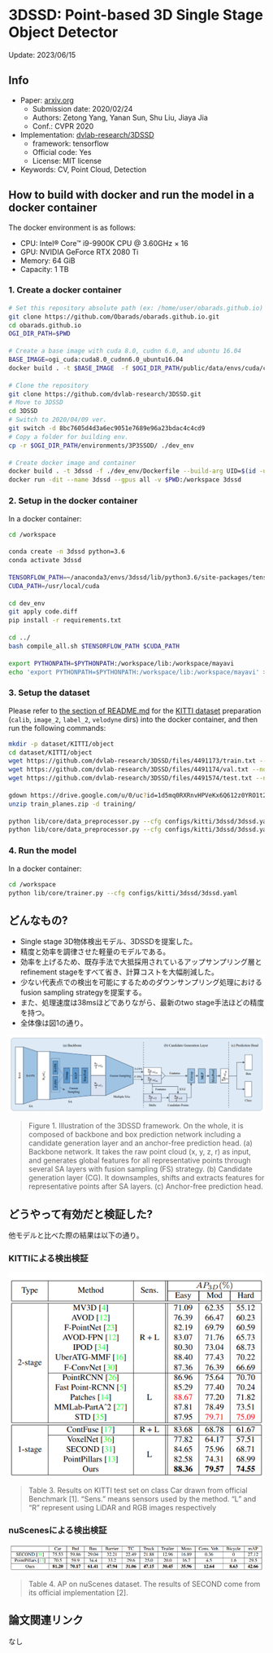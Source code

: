 # 3DSSD: Point-based 3D Single Stage Object Detector

Update: 2023/06/15

## Info
- Paper: [arxiv.org](https://arxiv.org/abs/2002.10187)
  - Submission date: 2020/02/24
  - Authors: Zetong Yang, Yanan Sun, Shu Liu, Jiaya Jia
  - Conf.: CVPR 2020
- Implementation: [dvlab-research/3DSSD](https://github.com/dvlab-research/3DSSD)
  - framework: tensorflow
  - Official code: Yes
  - License: MIT license
- Keywords: CV, Point Cloud, Detection

## How to build with docker and run the model in a docker container
The docker environment is as follows:
- CPU: Intel® Core™ i9-9900K CPU @ 3.60GHz × 16 
- GPU: NVIDIA GeForce RTX 2080 Ti
- Memory: 64 GiB
- Capacity: 1 TB

### 1. Create a docker container
```bash
# Set this repository absolute path (ex: /home/user/obarads.github.io)
git clone https://github.com/Obarads/obarads.github.io.git
cd obarads.github.io
OGI_DIR_PATH=$PWD

# Create a base image with cuda 8.0, cudnn 6.0, and ubuntu 16.04
BASE_IMAGE=ogi_cuda:cuda8.0_cudnn6.0_ubuntu16.04
docker build . -t $BASE_IMAGE  -f $OGI_DIR_PATH/public/data/envs/cuda/cuda8.0_cudnn6.0_ubuntu16.04/Dockerfile 

# Clone the repository
git clone https://github.com/dvlab-research/3DSSD.git
# Move to 3DSSD
cd 3DSSD
# Switch to 2020/04/09 ver.
git switch -d 8bc7605d4d3a6ec9051e7689e96a23bdac4c4cd9
# Copy a folder for building env.
cp -r $OGI_DIR_PATH/environments/3P3SSOD/ ./dev_env

# Create docker image and container
docker build . -t 3dssd -f ./dev_env/Dockerfile --build-arg UID=$(id -u) --build-arg GID=$(id -g) --build-arg BASE_IMAGE=$BASE_IMAGE
docker run -dit --name 3dssd --gpus all -v $PWD:/workspace 3dssd
```

### 2. Setup in the docker container
In a docker container:
```bash
cd /workspace

conda create -n 3dssd python=3.6
conda activate 3dssd

TENSORFLOW_PATH=~/anaconda3/envs/3dssd/lib/python3.6/site-packages/tensorflow
CUDA_PATH=/usr/local/cuda

cd dev_env
git apply code.diff
pip install -r requirements.txt

cd ../
bash compile_all.sh $TENSORFLOW_PATH $CUDA_PATH

export PYTHONPATH=$PYTHONPATH:/workspace/lib:/workspace/mayavi
echo 'export PYTHONPATH=$PYTHONPATH:/workspace/lib:/workspace/mayavi' >> ~/.bashrc
```

### 3. Setup the dataset
Please refer to [the section of README.md](https://github.com/dvlab-research/3DSSD/tree/8bc7605d4d3a6ec9051e7689e96a23bdac4c4cd9#data-preparation) for the [KITTI dataset](https://www.cvlibs.net/datasets/kitti/eval_object.php?obj_benchmark=3d) preparation (`calib`, `image_2`, `label_2`, `velodyne` dirs) into the docker container, and then run the following commands:
```bash
mkdir -p dataset/KITTI/object
cd dataset/KITTI/object
wget https://github.com/dvlab-research/3DSSD/files/4491173/train.txt --no-check-certificate
wget https://github.com/dvlab-research/3DSSD/files/4491174/val.txt --no-check-certificate
wget https://github.com/dvlab-research/3DSSD/files/4491574/test.txt --no-check-certificate

gdown https://drive.google.com/u/0/uc?id=1d5mq0RXRnvHPVeKx6Q612z0YRO1t2wAp
unzip train_planes.zip -d training/

python lib/core/data_preprocessor.py --cfg configs/kitti/3dssd/3dssd.yaml --split training --img_list train
python lib/core/data_preprocessor.py --cfg configs/kitti/3dssd/3dssd.yaml --split training --img_list val
```

### 4. Run the model
In a docker container:
```bash
cd /workspace
python lib/core/trainer.py --cfg configs/kitti/3dssd/3dssd.yaml
```

## どんなもの?
- Single stage 3D物体検出モデル、3DSSDを提案した。
- 精度と効率を調律させた軽量のモデルである。
- 効率を上げるため、既存手法で大抵採用されているアップサンプリング層とrefinement stageをすべて省き、計算コストを大幅削減した。
- 少ない代表点での検出を可能にするためのダウンサンプリング処理におけるfusion sampling strategyを提案する。
- また、処理速度は38msほどでありながら、最新のtwo stage手法ほどの精度を持つ。
- 全体像は図1の通り。

![fig1](img/3P3SSOD/fig1.png)

> Figure 1. Illustration of the 3DSSD framework. On the whole, it is composed of backbone and box prediction network including a candidate generation layer and an anchor-free prediction head. (a) Backbone network. It takes the raw point cloud (x, y, z, r) as input, and generates global features for all representative points through several SA layers with fusion sampling (FS) strategy. (b) Candidate generation layer (CG). It downsamples, shifts and extracts features for representative points after SA layers. (c) Anchor-free prediction head.


## どうやって有効だと検証した?
他モデルと比べた際の結果は以下の通り。

### KITTIによる検出検証
![tab3](img/3P3SSOD/tab3.png)

> Table 3. Results on KITTI test set on class Car drawn from official Benchmark [1]. “Sens.” means sensors used by the method. “L” and “R” represent using LiDAR and RGB images respectively

### nuScenesによる検出検証
![tab4](img/3P3SSOD/tab4.png)

> Table 4. AP on nuScenes dataset. The results of SECOND come from its official implementation [2].

## 論文関連リンク
なし

